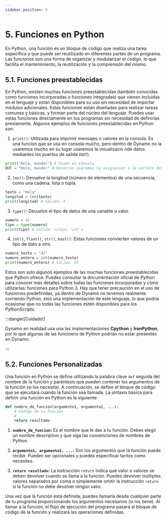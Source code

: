 ```yaml
---
sidebar_position: 5
---
```


# 5. Funciones en Python
En Python, una función es un bloque de código que realiza una tarea específica y que puede
ser reutilizado en diferentes partes de un programa. Las funciones son una forma de organizar
y modularizar el código, lo que facilita el mantenimiento, la reutilización y la comprensión del
mismo.

## 5.1. Funciones preestablecidas
En Python, existen muchas funciones preestablecidas (también conocidas como funciones incorporadas o funciones integradas) que vienen incluidas en el lenguaje y están disponibles para su
uso sin necesidad de importar módulos adicionales. Estas funciones están diseñadas para realizar
tareas comunes y básicas, y forman parte del núcleo del lenguaje. Puedes usar estas funciones
directamente en tus programas sin necesidad de definirlas previamente.
Algunos ejemplos de funciones preestablecidas en Python son:

1. ```print()```: Utilizada para imprimir mensajes o valores en la consola. Es una funcion que se usa
en consola mucho, pero dentro de Dynamo no la usaremos mucho en su lugar usaremos la
visualizacio nde datos mediantes los puertos de salida (```OUT```).

```py
print("Hola, mundo!") # Usado en Consola
OUT = "Hola, mundo!" # Nosotros usaremos la asignacion a la varible OUT
```

2. ```len()```: Devuelve la longitud (número de elementos) de una secuencia, como una cadena,
lista o tupla.

```py
texto = "Hola"
longitud = len(texto)
print(longitud) # Salida: 4
```

3. ```type()```: Devuelve el tipo de datos de una variable o valor.

```py
numero = 42
tipo = type(numero)
print(tipo) # Salida: <class 'int'>
```

4. ```int()```, ```float()```, ```str()```, ```bool()```: Estas funciones convierten valores de un tipo de dato a otro.

```py
numero_texto = "42"
numero_entero = int(numero_texto)
print(numero_entero) # Salida: 42
```

Estos son solo algunos ejemplos de las muchas funciones preestablecidas que Python ofrece.
Puedes consultar la documentación oficial de Python para conocer más detalles sobre todas las
funciones incorporadas y cómo utilizarlas: funciones para Python 3.
Hay que tener precaución en el uso de funciones predefinidas, ya dentro de Dynamo no tenemos
realmente corriendo Python, sino una implementación de este lenguaje, lo que podría ocasionar
que no todas las funciones estén disponibles para los PythonScripts.

:::danger[Cuidado!]

Dynamo en realidad usa una las implementaciones **Cpython** y **IronPython**, por lo que algunas de las funcioens de Python podrían no estar presentes en Dynamo.

:::

## 5.2. Funciones Personalizadas
Una función en Python se define utilizando la palabra clave ```def``` seguida del nombre de
la función y paréntesis que pueden contener los argumentos de la función (si los necesita). A
continuación, se define el bloque de código que se ejecutará cuando la función sea llamada.
La sintaxis básica para definir una función en Python es la siguiente:

```py
def nombre_de_funcion(argumento1, argumento2, ...):
    # Código de la función
    # ...
    return resultado
```

1. **```nombre_de_funcion```:** Es el nombre que le das a tu función. Debes elegir un nombre
descriptivo y que siga las convenciones de nombres de Python.

2. **```argumento1, argumento2, ...```:** Son los argumentos que la función puede recibir. Pueden
ser opcionales y puedes especificar tantos como necesites.

3. **```return resultado```:** La instrucción ```return``` indica qué valor o valores se deben devolver cuando se llama a la función. Puedes devolver múltiples valores separados por coma
o simplemente omitir la instrucción ```return``` si la función no debe devolver ningún
valor.

Una vez que la función está definida, puedes llamarla desde cualquier parte de tu programa
proporcionando los argumentos necesarios (si los tiene). Al llamar a la función, el flujo de ejecución
del programa pasará al bloque de código de la función y realizará las operaciones definidas.
